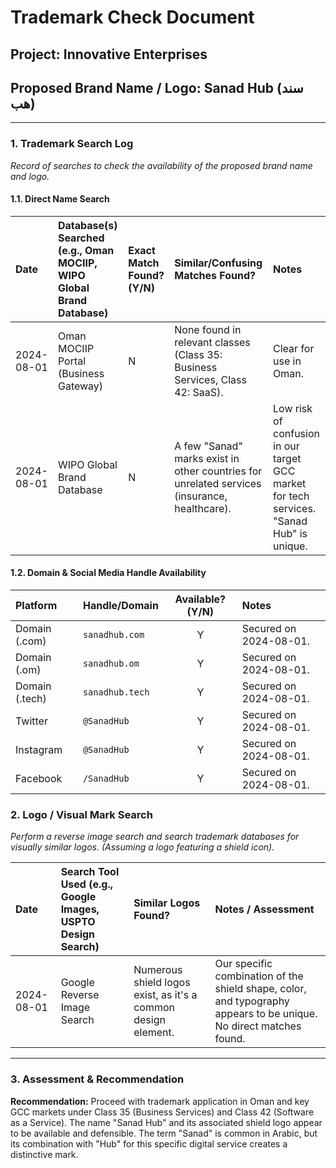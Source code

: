 
# Trademark Check Document

## Project: Innovative Enterprises
## Proposed Brand Name / Logo: **Sanad Hub (سند هب)**

---

### 1. Trademark Search Log
*Record of searches to check the availability of the proposed brand name and logo.*

#### 1.1. Direct Name Search

| Date       | Database(s) Searched (e.g., Oman MOCIIP, WIPO Global Brand Database) | Exact Match Found? (Y/N) | Similar/Confusing Matches Found? | Notes                               |
| :--------- | :----------------------------------------------------------------- | :----------------------- | :------------------------------- | :---------------------------------- |
| 2024-08-01 | Oman MOCIIP Portal (Business Gateway)                                | N                        | None found in relevant classes (Class 35: Business Services, Class 42: SaaS). | Clear for use in Oman.              |
| 2024-08-01 | WIPO Global Brand Database                                         | N                        | A few "Sanad" marks exist in other countries for unrelated services (insurance, healthcare). | Low risk of confusion in our target GCC market for tech services. "Sanad Hub" is unique. |

#### 1.2. Domain & Social Media Handle Availability

| Platform         | Handle/Domain           | Available? (Y/N) | Notes                             |
| :--------------- | :---------------------- | :--------------: | :-------------------------------- |
| Domain (.com)    | `sanadhub.com`          |        Y         | Secured on 2024-08-01.            |
| Domain (.om)     | `sanadhub.om`           |        Y         | Secured on 2024-08-01.            |
| Domain (.tech)   | `sanadhub.tech`         |        Y         | Secured on 2024-08-01.            |
| Twitter          | `@SanadHub`             |        Y         | Secured on 2024-08-01.            |
| Instagram        | `@SanadHub`             |        Y         | Secured on 2024-08-01.            |
| Facebook         | `/SanadHub`             |        Y         | Secured on 2024-08-01.            |

### 2. Logo / Visual Mark Search
*Perform a reverse image search and search trademark databases for visually similar logos. (Assuming a logo featuring a shield icon).*

| Date       | Search Tool Used (e.g., Google Images, USPTO Design Search) | Similar Logos Found? | Notes / Assessment |
| :--------- | :---------------------------------------------------------- | :------------------- | :----------------- |
| 2024-08-01 | Google Reverse Image Search                                 | Numerous shield logos exist, as it's a common design element. | Our specific combination of the shield shape, color, and typography appears to be unique. No direct matches found. |

---

### 3. Assessment & Recommendation

**Recommendation:** Proceed with trademark application in Oman and key GCC markets under Class 35 (Business Services) and Class 42 (Software as a Service). The name "Sanad Hub" and its associated shield logo appear to be available and defensible. The term "Sanad" is common in Arabic, but its combination with "Hub" for this specific digital service creates a distinctive mark.

